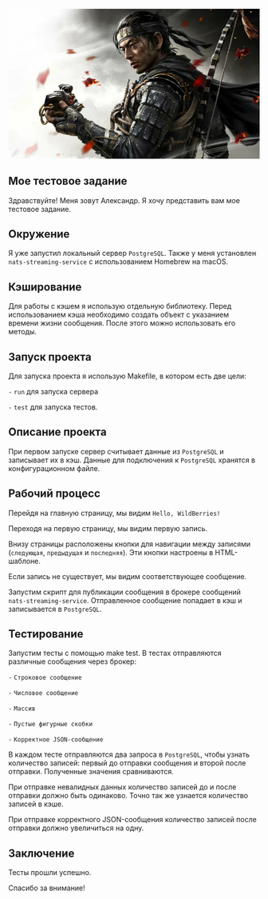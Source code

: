 ![samurai](misc/images/samurai.webp)

## Мое тестовое задание

Здравствуйте! Меня зовут Александр. Я хочу представить вам мое тестовое задание.

## Окружение
Я уже запустил локальный сервер `PostgreSQL`.
Также у меня установлен `nats-streaming-service` с использованием Homebrew на macOS.

## Кэширование
Для работы с кэшем я использую отдельную библиотеку. Перед использованием кэша необходимо создать объект с указанием времени жизни сообщения. После этого можно использовать его методы.

## Запуск проекта
Для запуска проекта я использую Makefile, в котором есть две цели: 

`-` `run` для запуска сервера

`-` `test` для запуска тестов.

## Описание проекта
При первом запуске сервер считывает данные из `PostgreSQL` и записывает их в кэш.
Данные для подключения к `PostgreSQL` хранятся в конфигурационном файле.

## Рабочий процесс
Перейдя на главную страницу, мы видим `Hello, WildBerries!`

Переходя на первую страницу, мы видим первую запись.

Внизу страницы расположены кнопки для навигации между записями (`следующая`, `предыдущая` и `последняя`). Эти кнопки настроены в HTML-шаблоне.

Если запись не существует, мы видим соответствующее сообщение.

Запустим скрипт для публикации сообщения в брокере сообщений `nats-streaming-service`. Отправленное сообщение попадает в кэш и записывается в `PostgreSQL`.

## Тестирование
Запустим тесты с помощью make test. В тестах отправляются различные сообщения через брокер:

`-` `Строковое сообщение`

`-` `Числовое сообщение`

`-` `Массив`

`-` `Пустые фигурные скобки`

`-` `Корректное JSON-сообщение`

В каждом тесте отправляются два запроса в `PostgreSQL`, чтобы узнать количество записей: первый до отправки сообщения и второй после отправки. Полученные значения сравниваются.

При отправке невалидных данных количество записей до и после отправки должно быть одинаково. Точно так же узнается количество записей в кэше.

При отправке корректного JSON-сообщения количество записей после отправки должно увеличиться на одну.

## Заключение
Тесты прошли успешно.

Спасибо за внимание!